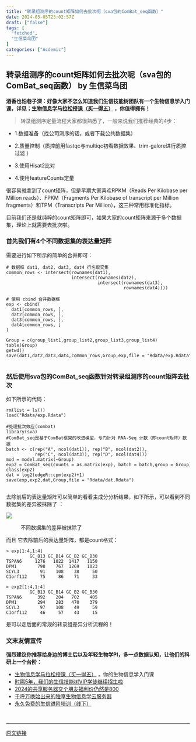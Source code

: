 ```yaml
---
title: "转录组测序的count矩阵如何去批次呢（sva包的ComBat_seq函数）"
date: 2024-05-05T23:02:57Z
draft: ["false"]
tags: [
  "fetched",
  "生信菜鸟团"
]
categories: ["Acdemic"]
---
```

转录组测序的count矩阵如何去批次呢（sva包的ComBat_seq函数） by 生信菜鸟团
------
<div><p><strong><span><span>酒香也怕巷子深：好像大家不怎么知道我们</span><span>生信技能树</span><span>团队有一个</span></span><span><strong><span>生物信息学入门课</span></strong></span><span>，详见；</span><a target="_blank" href="http://mp.weixin.qq.com/s?__biz=MzAxMDkxODM1Ng==&amp;mid=2247530001&amp;idx=1&amp;sn=676dcf224f9be23b288189775292aeeb&amp;chksm=9b4b36aaac3cbfbc3e3bb0865bd789d5093e3a643f3f345332995f707b7f209ae924e9e9529e&amp;scene=21#wechat_redirect" textvalue="生物信息学马拉松授课（买‍一得五）" linktype="text" imgurl="" imgdata="null" data-itemshowtype="0" tab="innerlink" data-linktype="2" hasload="1"><span>生物信息学马拉松授课（买一得五）</span></a><span> ，你值得拥有！</span></strong></p><section data-tool="mdnice编辑器" data-website="https://www.mdnice.com"><blockquote data-tool="mdnice编辑器"><span></span><p>转录组测序定量流程大家都很熟悉了，一般来说我们推荐经典的4步：</p></blockquote><ul data-tool="mdnice编辑器"><li><section><p>1.数据准备（找公司测序的话，或者下载公共数据集）</p></section></li><li><section><p>2.质量控制（质控前用fastqc与multiqc初看数据效果、trim-galore进行质控过滤 ）</p></section></li><li><section><p>3.使用Hisat2比对</p></section></li><li><section><p>4.使用featureCounts定量</p></section></li></ul><p data-tool="mdnice编辑器">很容易就拿到了count矩阵，但是早期大家喜欢RPKM（Reads Per Kilobase per Million reads）、FPKM（Fragments Per Kilobase of transcript per Million fragments）和TPM（Transcripts Per Million），这三种常用标准化指标。</p><p data-tool="mdnice编辑器">目前我们还是就纯粹的count矩阵即可，如果大家的count矩阵来源于多个数据集，理论上就需要去批次啦。</p><h3 data-tool="mdnice编辑器"><span></span><span>首先我们有4个不同数据集的表达量矩阵</span><span></span></h3><p data-tool="mdnice编辑器">需要进行如下所示的简单的合并即可：</p><pre data-tool="mdnice编辑器"><span></span><code><span># 数据框 dat1, dat2, dat3, dat4 行名取交集</span><br>common_rows &lt;- intersect(rownames(dat1), <br>                         intersect(rownames(dat2), <br>                                   intersect(rownames(dat3), <br>                                             rownames(dat4))))<br><br><span># 使用 cbind 合并数据框</span><br>exp &lt;- cbind(<br>  dat1[common_rows, ],<br>  dat2[common_rows, ],<br>  dat3[common_rows, ],<br>  dat4[common_rows, ]<br>)<br><br>Group = c(group_list1,group_list2,group_list3,group_list4)<br>table(Group)<br>getwd()<br>save(dat1,dat2,dat3,dat4,common_rows,Group,exp,file = <span>"Rdata/exp.Rdata"</span>)<br><br></code></pre><h3 data-tool="mdnice编辑器"><span></span><span>然后使用sva包的ComBat_seq函数针对转录组测序的count矩阵去批次</span><span></span></h3><p data-tool="mdnice编辑器">如下所示的代码：</p><pre data-tool="mdnice编辑器"><span></span><code>rm(list = ls())<br>load(<span>"Rdata/exp.Rdata"</span>)<br><br><span>#处理批次效应(combat)</span><br><span>library</span>(sva)<br><span>#ComBat_seq是基于ComBat框架的改进模型，专门针对 RNA-Seq 计数（即count矩阵）数据</span><br>batch &lt;- c(rep(<span>"A"</span>, ncol(dat1)), rep(<span>"B"</span>, ncol(dat2)), <br>           rep(<span>"C"</span>, ncol(dat3)), rep(<span>"D"</span>, ncol(dat4)))<br>mod = model.matrix(~Group)<br>exp2 = ComBat_seq(counts = as.matrix(exp), batch = batch,group = Group)<br>class(exp2)<br>dat = log2(edgeR::cpm(exp2)+<span>1</span>)<br>save(exp,exp2,dat,Group,file = <span>"Rdata/dat.Rdata"</span>)<br><br></code></pre><p data-tool="mdnice编辑器">去除前后的表达量矩阵可以简单的看看主成分分析结果，如下所示，可以看到不同数据集的差异被抹除了 ：</p><p><img data-galleryid="" data-imgfileid="100038132" data-ratio="0.7896039603960396" data-s="300,640" data-src="https://mmbiz.qpic.cn/mmbiz_png/iaRJcrq2Los8lmmYc71vEWPiaD96qZkbvpK68dniaxibxonwwSeX8p1g5t9Cg1jdzpibiaKiak2iaL4gbTm3YodKJibZB3Q/640?wx_fmt=png&amp;from=appmsg" data-type="png" data-w="1616" src="https://mmbiz.qpic.cn/mmbiz_png/iaRJcrq2Los8lmmYc71vEWPiaD96qZkbvpK68dniaxibxonwwSeX8p1g5t9Cg1jdzpibiaKiak2iaL4gbTm3YodKJibZB3Q/640?wx_fmt=png&amp;from=appmsg"></p><figure data-tool="mdnice编辑器"><figcaption>不同数据集的差异被抹除了</figcaption></figure><p data-tool="mdnice编辑器">而且 它去除前后的表达量矩阵，都是count格式：</p><pre data-tool="mdnice编辑器"><span></span><code>&gt; exp[1:4,1:4]<br>         GC_B13 GC_B14 GC_B2 GC_B30<br>TSPAN6     1276   1022  1417   1150<br>DPM1        798    767  1269   1023<br>SCYL3        91    108    38     50<br>C1orf112     75     86    71     33<br><br>&gt; exp2[1:4,1:4]<br>         GC_B13 GC_B14 GC_B2 GC_B30<br>TSPAN6      392    204   702    405<br>DPM1        294    283   470    379<br>SCYL3        97    108    49     59<br>C1orf112     46     57    43     15<br></code></pre><p data-tool="mdnice编辑器">是可以走后面的常规的转录组差异分析流程的！</p></section><h3 data-tool="mdnice编辑器"><span>文末友情宣传</span></h3><p data-tool="mdnice编辑器"><strong>强烈建议你推荐给身边的博士后以及年轻生物学PI，多一点数据认知，让他们的科研上一个台阶：</strong></p><ul data-tool="mdnice编辑器"><li><section><a target="_blank" href="http://mp.weixin.qq.com/s?__biz=MzAxMDkxODM1Ng==&amp;mid=2247530001&amp;idx=1&amp;sn=676dcf224f9be23b288189775292aeeb&amp;chksm=9b4b36aaac3cbfbc3e3bb0865bd789d5093e3a643f3f345332995f707b7f209ae924e9e9529e&amp;scene=21#wechat_redirect" textvalue="生物信息学马拉松授课（买‍一得五）" linktype="text" imgurl="" imgdata="null" data-itemshowtype="0" tab="innerlink" data-linktype="2" hasload="1">生物信息学马拉松授课（买一得五）</a> ，你的生物信息学入门课</section></li><li><section><a href="https://mp.weixin.qq.com/s?__biz=MzAxMDkxODM1Ng==&amp;mid=2247524148&amp;idx=1&amp;sn=7806da6feb41a36493c519c1cfc1d3ac&amp;scene=21#wechat_redirect" data-linktype="2">时隔5年，我们的生信技能树VIP学徒继续招生啦</a></section></li><li><section><a href="https://mp.weixin.qq.com/s?__biz=MzAxMDkxODM1Ng==&amp;mid=2247528363&amp;idx=1&amp;sn=5e02f3e9b2e148191e23ebc2c0d780e7&amp;scene=21#wechat_redirect" data-linktype="2">2024的共享服务器交个朋友福利价仍然是800</a></section></li><li><section><a href="https://mp.weixin.qq.com/s?__biz=MzAxMDkxODM1Ng==&amp;mid=2247519765&amp;idx=1&amp;sn=ce5a8c8182f854c88043059f8c2cb9ff&amp;scene=21#wechat_redirect" data-linktype="2">千呼万唤始出来的独享生物信息学云服务器</a></section></li><li><section><a href="https://mp.weixin.qq.com/s?__biz=MzAxMDkxODM1Ng==&amp;mid=2247528144&amp;idx=1&amp;sn=be4d7e542d1077921024c86a4c130f16&amp;scene=21#wechat_redirect" data-linktype="2">永久免费的生信进阶培训（线下）</a></section></li></ul><p><br></p><p><mp-style-type data-value="10000"></mp-style-type></p></div>  
<hr>
<a href="https://mp.weixin.qq.com/s/O2z67WVGtPmBCDyhDrMpRQ",target="_blank" rel="noopener noreferrer">原文链接</a>
